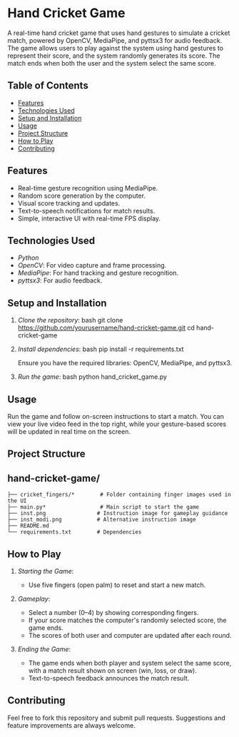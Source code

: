 # Hand Cricket Game

A real-time hand cricket game that uses hand gestures to simulate a cricket match, powered by OpenCV, MediaPipe, and pyttsx3 for audio feedback. The game allows users to play against the system using hand gestures to represent their score, and the system randomly generates its score. The match ends when both the user and the system select the same score.

## Table of Contents
- [Features](#features)
- [Technologies Used](#technologies-used)
- [Setup and Installation](#setup-and-installation)
- [Usage](#usage)
- [Project Structure](#project-structure)
- [How to Play](#how-to-play)
- [Contributing](#contributing)

## Features
- Real-time gesture recognition using MediaPipe.
- Random score generation by the computer.
- Visual score tracking and updates.
- Text-to-speech notifications for match results.
- Simple, interactive UI with real-time FPS display.

## Technologies Used
- *Python*
- *OpenCV*: For video capture and frame processing.
- *MediaPipe*: For hand tracking and gesture recognition.
- *pyttsx3*: For audio feedback.

## Setup and Installation

1. *Clone the repository*:
   bash
   git clone https://github.com/yourusername/hand-cricket-game.git
   cd hand-cricket-game
   

2. *Install dependencies*:
   bash
   pip install -r requirements.txt
   
   Ensure you have the required libraries: OpenCV, MediaPipe, and pyttsx3.

3. *Run the game*:
   bash
   python hand_cricket_game.py
   

## Usage
Run the game and follow on-screen instructions to start a match. You can view your live video feed in the top right, while your gesture-based scores will be updated in real time on the screen.

## Project Structure

## hand-cricket-game/
    ├── cricket_fingers/*        # Folder containing finger images used in the UI
    ├── main.py*                 # Main script to start the game
    ├── inst.png                # Instruction image for gameplay guidance
    ├── inst_modi.png           # Alternative instruction image
    ├── README.md
    └── requirements.txt        # Dependencies


## How to Play
1. *Starting the Game*:
   - Use five fingers (open palm) to reset and start a new match.
   
2. *Gameplay*:
   - Select a number (0–4) by showing corresponding fingers.
   - If your score matches the computer's randomly selected score, the game ends.
   - The scores of both user and computer are updated after each round.

3. *Ending the Game*:
   - The game ends when both player and system select the same score, with a match result shown on screen (win, loss, or draw).
   - Text-to-speech feedback announces the match result.

## Contributing
Feel free to fork this repository and submit pull requests. Suggestions and feature improvements are always welcome.


